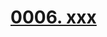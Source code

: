 # [0006. xxx](https://github.com/Tdahuyou/TNotes.egg/tree/main/notes/0006.%20xxx)

<!-- region:toc -->

<!-- endregion:toc -->

##

